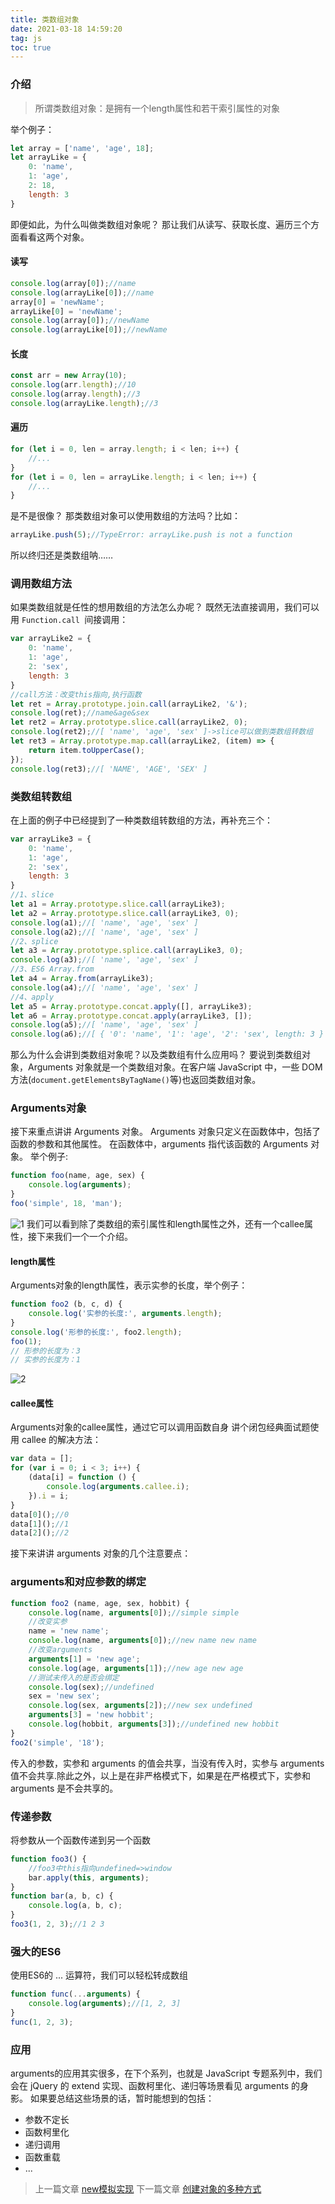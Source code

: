```yaml
---
title: 类数组对象
date: 2021-03-18 14:59:20
tag: js
toc: true
---
```


### 介绍
>所谓类数组对象：是拥有一个length属性和若干索引属性的对象

举个例子：
```js
let array = ['name', 'age', 18];
let arrayLike = {
    0: 'name',
    1: 'age',
    2: 18,
    length: 3
}
```
即便如此，为什么叫做类数组对象呢？
那让我们从读写、获取长度、遍历三个方面看看这两个对象。
#### 读写
```js
console.log(array[0]);//name
console.log(arrayLike[0]);//name
array[0] = 'newName';
arrayLike[0] = 'newName';
console.log(array[0]);//newName
console.log(arrayLike[0]);//newName
```
#### 长度
```js
const arr = new Array(10);
console.log(arr.length);//10
console.log(array.length);//3
console.log(arrayLike.length);//3
```
#### 遍历
```js
for (let i = 0, len = array.length; i < len; i++) {
    //...
}
for (let i = 0, len = arrayLike.length; i < len; i++) {
    //...
}
```
是不是很像？
那类数组对象可以使用数组的方法吗？比如：
```js
arrayLike.push(5);//TypeError: arrayLike.push is not a function
```
所以终归还是类数组呐……

### 调用数组方法
如果类数组就是任性的想用数组的方法怎么办呢？
既然无法直接调用，我们可以用 `Function.call `间接调用：
```js
var arrayLike2 = {
    0: 'name',
    1: 'age',
    2: 'sex',
    length: 3
}
//call方法：改变this指向,执行函数
let ret = Array.prototype.join.call(arrayLike2, '&');
console.log(ret);//name&age&sex
let ret2 = Array.prototype.slice.call(arrayLike2, 0);
console.log(ret2);//[ 'name', 'age', 'sex' ]->slice可以做到类数组转数组
let ret3 = Array.prototype.map.call(arrayLike2, (item) => {
    return item.toUpperCase();
});
console.log(ret3);//[ 'NAME', 'AGE', 'SEX' ]
```

### 类数组转数组
在上面的例子中已经提到了一种类数组转数组的方法，再补充三个：
```js
var arrayLike3 = {
    0: 'name',
    1: 'age',
    2: 'sex',
    length: 3
}
//1、slice
let a1 = Array.prototype.slice.call(arrayLike3);
let a2 = Array.prototype.slice.call(arrayLike3, 0);
console.log(a1);//[ 'name', 'age', 'sex' ]
console.log(a2);//[ 'name', 'age', 'sex' ]
//2、splice
let a3 = Array.prototype.splice.call(arrayLike3, 0);
console.log(a3);//[ 'name', 'age', 'sex' ]
//3、ES6 Array.from
let a4 = Array.from(arrayLike3);
console.log(a4);//[ 'name', 'age', 'sex' ]
//4、apply
let a5 = Array.prototype.concat.apply([], arrayLike3);
let a6 = Array.prototype.concat.apply(arrayLike3, []);
console.log(a5);//[ 'name', 'age', 'sex' ]
console.log(a6);//[ { '0': 'name', '1': 'age', '2': 'sex', length: 3 } ]
```
那么为什么会讲到类数组对象呢？以及类数组有什么应用吗？
要说到类数组对象，Arguments 对象就是一个类数组对象。在客户端 JavaScript 中，一些 DOM 方法(`document.getElementsByTagName()`等)也返回类数组对象。

### Arguments对象
接下来重点讲讲 Arguments 对象。
Arguments 对象只定义在函数体中，包括了函数的参数和其他属性。
在函数体中，arguments 指代该函数的 Arguments 对象。
举个例子:
```js
function foo(name, age, sex) {
    console.log(arguments);
}
foo('simple', 18, 'man');
```
![1](/assets/jsImg/4.png "1")
我们可以看到除了类数组的索引属性和length属性之外，还有一个callee属性，接下来我们一个一个介绍。

#### length属性
Arguments对象的length属性，表示实参的长度，举个例子：
```js
function foo2 (b, c, d) {
    console.log('实参的长度:', arguments.length);
}
console.log('形参的长度:', foo2.length);
foo(1);
// 形参的长度为：3
// 实参的长度为：1
```
![2](/assets/jsImg/5.png "1")

#### callee属性
Arguments对象的callee属性，通过它可以调用函数自身
讲个闭包经典面试题使用 callee 的解决方法：
```js
var data = [];
for (var i = 0; i < 3; i++) {
    (data[i] = function () {
        console.log(arguments.callee.i);
    }).i = i;
}
data[0]();//0
data[1]();//1
data[2]();//2
```
接下来讲讲 arguments 对象的几个注意要点：

### arguments和对应参数的绑定
```js
function foo2 (name, age, sex, hobbit) {
    console.log(name, arguments[0]);//simple simple
    //改变实参
    name = 'new name';
    console.log(name, arguments[0]);//new name new name
    //改变arguments
    arguments[1] = 'new age';
    console.log(age, arguments[1]);//new age new age
    //测试未传入的是否会绑定
    console.log(sex);//undefined
    sex = 'new sex';
    console.log(sex, arguments[2]);//new sex undefined
    arguments[3] = 'new hobbit';
    console.log(hobbit, arguments[3]);//undefined new hobbit
}
foo2('simple', '18');
```
传入的参数，实参和 arguments 的值会共享，当没有传入时，实参与 arguments 值不会共享.除此之外，以上是在非严格模式下，如果是在严格模式下，实参和 arguments 是不会共享的。

### 传递参数
将参数从一个函数传递到另一个函数
```js
function foo3() {
    //foo3中this指向undefined=>window
    bar.apply(this, arguments);
}
function bar(a, b, c) {
    console.log(a, b, c);
}
foo3(1, 2, 3);//1 2 3
```

### 强大的ES6
使用ES6的 ... 运算符，我们可以轻松转成数组
```js
function func(...arguments) {
    console.log(arguments);//[1, 2, 3]
}
func(1, 2, 3);
```

### 应用
arguments的应用其实很多，在下个系列，也就是 JavaScript 专题系列中，我们会在 jQuery 的 extend 实现、函数柯里化、递归等场景看见 arguments 的身影。
如果要总结这些场景的话，暂时能想到的包括：
* 参数不定长
* 函数柯里化
* 递归调用
* 函数重载
* ...

>上一篇文章 [new模拟实现](/All/js/deepStudy/twelve "new模拟实现")
>下一篇文章 [创建对象的多种方式](/All/js/deepStudy/fourteen "创建对象的多种方式")
